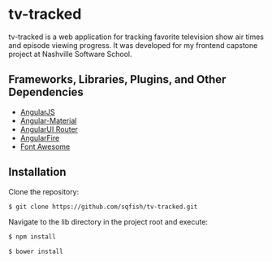 # tv-tracked
tv-tracked is a web application for tracking favorite television show air times and episode viewing progress. It was developed for my frontend capstone project at Nashville Software School.

## Frameworks, Libraries, Plugins, and Other Dependencies

* [AngularJS](https://github.com/angular/angular.js)
* [Angular-Material](https://github.com/angular/material)
* [AngularUI Router](https://github.com/angular-ui/ui-router)
* [AngularFire](https://github.com/firebase/angularfire)
* [Font Awesome](https://github.com/FortAwesome/Font-Awesome)

## Installation

Clone the repository:
```bash
$ git clone https://github.com/sqfish/tv-tracked.git
```
Navigate to the lib directory in the project root and execute:
```bash
$ npm install
```
```bash
$ bower install
```
